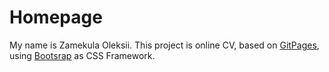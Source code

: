 # Homepage
My name is Zamekula Oleksii. This project is online CV, based on [GitPages](https://pages.github.com/), using [Bootsrap](https://getbootstrap.com/) as CSS Framework.
